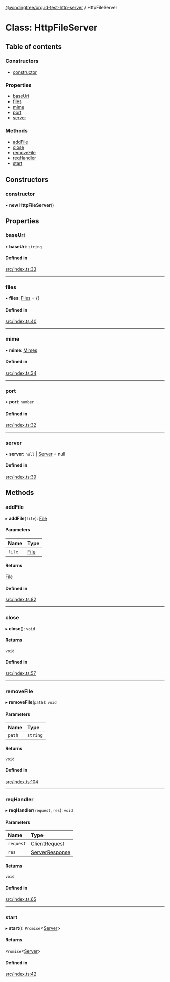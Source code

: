 [@windingtree/org.id-test-http-server](../README.md) / HttpFileServer

# Class: HttpFileServer

## Table of contents

### Constructors

- [constructor](httpfileserver.md#constructor)

### Properties

- [baseUri](httpfileserver.md#baseuri)
- [files](httpfileserver.md#files)
- [mime](httpfileserver.md#mime)
- [port](httpfileserver.md#port)
- [server](httpfileserver.md#server)

### Methods

- [addFile](httpfileserver.md#addfile)
- [close](httpfileserver.md#close)
- [removeFile](httpfileserver.md#removefile)
- [reqHandler](httpfileserver.md#reqhandler)
- [start](httpfileserver.md#start)

## Constructors

### constructor

• **new HttpFileServer**()

## Properties

### baseUri

• **baseUri**: `string`

#### Defined in

[src/index.ts:33](https://github.com/windingtree/org.id-sdk/blob/60e34e2/packages/test-http-server/src/index.ts#L33)

___

### files

• **files**: [Files](../README.md#files) = {}

#### Defined in

[src/index.ts:40](https://github.com/windingtree/org.id-sdk/blob/60e34e2/packages/test-http-server/src/index.ts#L40)

___

### mime

• **mime**: [Mimes](../README.md#mimes)

#### Defined in

[src/index.ts:34](https://github.com/windingtree/org.id-sdk/blob/60e34e2/packages/test-http-server/src/index.ts#L34)

___

### port

• **port**: `number`

#### Defined in

[src/index.ts:32](https://github.com/windingtree/org.id-sdk/blob/60e34e2/packages/test-http-server/src/index.ts#L32)

___

### server

• **server**: ``null`` \| [Server](http.server.md) = null

#### Defined in

[src/index.ts:39](https://github.com/windingtree/org.id-sdk/blob/60e34e2/packages/test-http-server/src/index.ts#L39)

## Methods

### addFile

▸ **addFile**(`file`): [File](../README.md#file)

#### Parameters

| Name | Type |
| :------ | :------ |
| `file` | [File](../README.md#file) |

#### Returns

[File](../README.md#file)

#### Defined in

[src/index.ts:82](https://github.com/windingtree/org.id-sdk/blob/60e34e2/packages/test-http-server/src/index.ts#L82)

___

### close

▸ **close**(): `void`

#### Returns

`void`

#### Defined in

[src/index.ts:57](https://github.com/windingtree/org.id-sdk/blob/60e34e2/packages/test-http-server/src/index.ts#L57)

___

### removeFile

▸ **removeFile**(`path`): `void`

#### Parameters

| Name | Type |
| :------ | :------ |
| `path` | `string` |

#### Returns

`void`

#### Defined in

[src/index.ts:104](https://github.com/windingtree/org.id-sdk/blob/60e34e2/packages/test-http-server/src/index.ts#L104)

___

### reqHandler

▸ **reqHandler**(`request`, `res`): `void`

#### Parameters

| Name | Type |
| :------ | :------ |
| `request` | [ClientRequest](http.clientrequest.md) |
| `res` | [ServerResponse](http.serverresponse.md) |

#### Returns

`void`

#### Defined in

[src/index.ts:65](https://github.com/windingtree/org.id-sdk/blob/60e34e2/packages/test-http-server/src/index.ts#L65)

___

### start

▸ **start**(): `Promise`<[Server](http.server.md)\>

#### Returns

`Promise`<[Server](http.server.md)\>

#### Defined in

[src/index.ts:42](https://github.com/windingtree/org.id-sdk/blob/60e34e2/packages/test-http-server/src/index.ts#L42)
